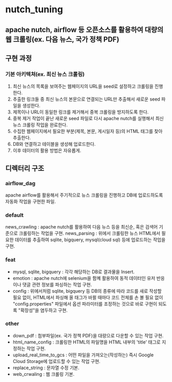 # nutch_tuning
## apache nutch, airflow 등 오픈소스를 활용하여 대량의 웹 크롤링(ex. 다음 뉴스, 국가 정책 PDF)

## 구현 과정
### 기본 아키텍쳐(ex. 최신 뉴스 크롤링)
1. 최신 뉴스의 목록을 보여주는 웹페이지의 URL을 seed로 설정하고 크롤링을 진행한다.
2. 추출한 링크들 중 최신 뉴스의 본문으로 연결되는 URL만 추출해서 새로운 seed 파일을 생성한다.
3. 제목이나 URL이 동일한 링크를 제거해서 중복 크롤링을 방지하도록 한다.
4. 중복 제거 작업이 끝난 새로운 seed 파일로 다시 apache nutch를 실행해서 최신 뉴스 크롤링 작업을 완료한다.
5. 수집한 웹페이지에서 필요한 부분(제목, 본문, 게시일자 등)의 HTML 태그를 찾아 추출한다.
6. DB와 연결하고 테이블을 생성해 업로드한다.
7. 이후 데이터의 활용 방법은 자유롭게.

## 디렉터리 구조
### airflow_dag
apache airflow를 활용해서 주기적으로 뉴스 크롤링을 진행하고 DB에 업로드하도록 자동화 작업을 구현한 파일.

### default
news_crawling : apache nutch를 활용하여 다음 뉴스 등을 최신순, 혹은 검색어 기준으로 크롤링하는 작업을 구현.
news_parsing : 위에서 크롤링한 뉴스 HTML에서 필요한 데이터를 추출하여 sqlite, bigquery, mysql(cloud sql) 등에 업로드하는 작업을 구현.

### feat
- mysql, sqlite, bigquery : 각각 해당하는 DB로 결과물을 Insert.
- emotion : apache nutch에 selenium을 함꼐 활용하여 동적 데이터인 유저 반응이나 댓글 관련 정보를 파싱하는 작업 구현.
- config : 위에서처럼 sqlite, bigquery 등 DB의 종류에 따라 코드를 새로 작성할 필요 없이, HTML에서 파싱해 올 태그가 바뀔 때마다 코드 전체를 손 볼 필요 없이 "config.properties" 파일에서 옵션 파라미터를 조정하는 것으로 바로 구현이 되도록 "확장성"을 염두하고 구현.

### other
- down_pdf : 첨부파일(ex. 국가 정책 PDF)을 대량으로 다운할 수 있는 작업 구현.
- html_name_config : 크롤링한 HTML의 파일명을 HTML 내부의 'title' 태그로 지정하는 작업 구현.
- upload_real_time_to_gcs : 어떤 파일을 가져오는(작성하는) 즉시 Google Cloud Storage에 업로드할 수 있는 작업 구현.
- replace_string : 문자열 수정 기본.
- web_crwaling : 웹 크롤링 기본.
